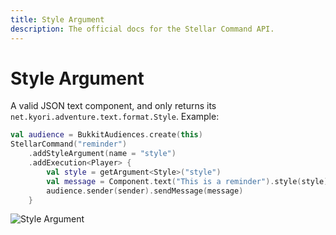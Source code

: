 ```yaml
---
title: Style Argument
description: The official docs for the Stellar Command API.
---
```


# Style Argument

A valid JSON text component, and only returns its `net.kyori.adventure.text.format.Style`. Example:

```Kotlin
val audience = BukkitAudiences.create(this)
StellarCommand("reminder")
    .addStyleArgument(name = "style")
    .addExecution<Player> {
        val style = getArgument<Style>("style")
        val message = Component.text("This is a reminder").style(style)
        audience.sender(sender).sendMessage(message)
    }
```

![Style Argument](https://cdn.lutto.dev/stellar/gifs/text/style.gif)